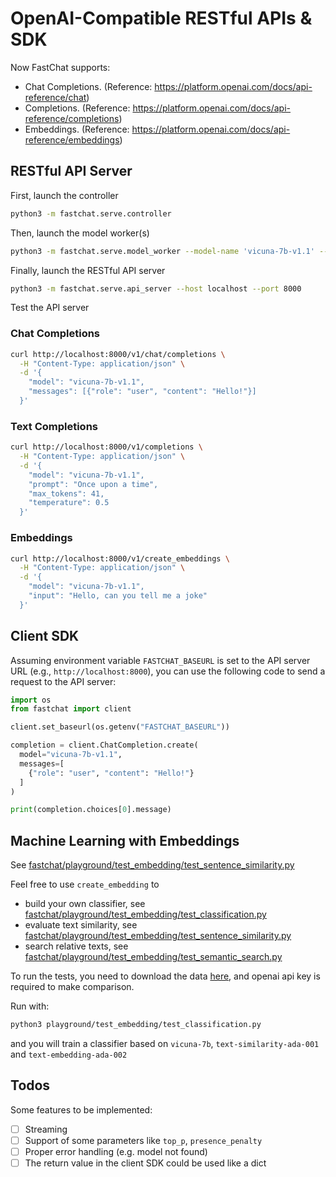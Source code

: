 # OpenAI-Compatible RESTful APIs & SDK

Now FastChat supports:
- Chat Completions. (Reference: https://platform.openai.com/docs/api-reference/chat)
- Completions. (Reference: https://platform.openai.com/docs/api-reference/completions)
- Embeddings. (Reference: https://platform.openai.com/docs/api-reference/embeddings)

## RESTful API Server
First, launch the controller

```bash
python3 -m fastchat.serve.controller
```

Then, launch the model worker(s)

```bash
python3 -m fastchat.serve.model_worker --model-name 'vicuna-7b-v1.1' --model-path /path/to/vicuna/weights
```

Finally, launch the RESTful API server

```bash
python3 -m fastchat.serve.api_server --host localhost --port 8000
```

Test the API server

### Chat Completions
```bash
curl http://localhost:8000/v1/chat/completions \
  -H "Content-Type: application/json" \
  -d '{
    "model": "vicuna-7b-v1.1",
    "messages": [{"role": "user", "content": "Hello!"}]
  }'
```

### Text Completions
```bash
curl http://localhost:8000/v1/completions \
  -H "Content-Type: application/json" \
  -d '{
    "model": "vicuna-7b-v1.1",
    "prompt": "Once upon a time",
    "max_tokens": 41,
    "temperature": 0.5
  }'
```

### Embeddings
```bash
curl http://localhost:8000/v1/create_embeddings \
  -H "Content-Type: application/json" \
  -d '{
    "model": "vicuna-7b-v1.1",
    "input": "Hello, can you tell me a joke"
  }'
```

## Client SDK

Assuming environment variable `FASTCHAT_BASEURL` is set to the API server URL (e.g., `http://localhost:8000`), you can use the following code to send a request to the API server:

```python
import os
from fastchat import client

client.set_baseurl(os.getenv("FASTCHAT_BASEURL"))

completion = client.ChatCompletion.create(
  model="vicuna-7b-v1.1",
  messages=[
    {"role": "user", "content": "Hello!"}
  ]
)

print(completion.choices[0].message)
```

## Machine Learning with Embeddings

See [fastchat/playground/test_embedding/test_sentence_similarity.py](../playground/test_embedding/test_sentence_similarity.py)

Feel free to use `create_embedding` to 
- build your own classifier, see [fastchat/playground/test_embedding/test_classification.py](../playground/test_embedding/test_classification.py)
- evaluate text similarity, see [fastchat/playground/test_embedding/test_sentence_similarity.py](../playground/test_embedding/test_sentence_similarity.py)
- search relative texts, see [fastchat/playground/test_embedding/test_semantic_search.py](../playground/test_embedding/test_semantic_search.py)

To run the tests, you need to download the data [here](https://www.kaggle.com/datasets/snap/amazon-fine-food-reviews), and openai api key is required to make comparison.

Run with:
```bash
python3 playground/test_embedding/test_classification.py
```
and you will train a classifier based on `vicuna-7b`, `text-similarity-ada-001` and `text-embedding-ada-002`

## Todos
Some features to be implemented:

- [ ] Streaming
- [ ] Support of some parameters like `top_p`, `presence_penalty`
- [ ] Proper error handling (e.g. model not found)
- [ ] The return value in the client SDK could be used like a dict
